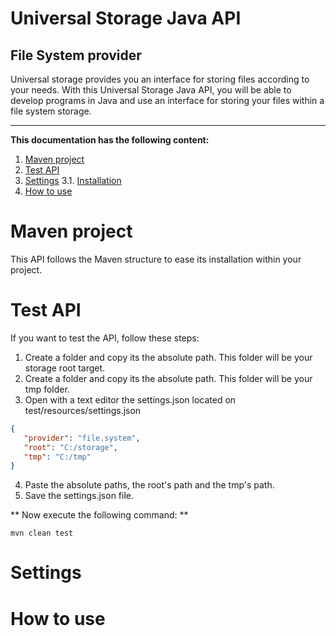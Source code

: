 # Universal Storage Java API
## File System provider

Universal storage provides you an interface for storing files according to your needs.  With this Universal Storage Java API, you will be able to develop programs in Java and use an interface for storing your files within a file system storage.

<hr>

**This documentation has the following content:**

1. [Maven project](maven-project)
2. [Test API](#test-api)
3. [Settings](#settings)
  3.1. [Installation](#installation)
4. [How to use](#how-to-use)

# Maven project
This API follows the Maven structure to ease its installation within your project.

# Test API
If you want to test the API, follow these steps:

1. Create a folder and copy its the absolute path.  This folder will be your storage root target.
2. Create a folder and copy its the absolute path.  This folder will be your tmp folder.
3. Open with a text editor the settings.json located on test/resources/settings.json
```json
{
   "provider": "file.system",
   "root": "C:/storage",
   "tmp": "C:/tmp"
}
```
4. Paste the absolute paths, the root's path and the tmp's path.
5. Save the settings.json file.

** Now execute the following command: **

`mvn clean test`

# Settings

# How to use
